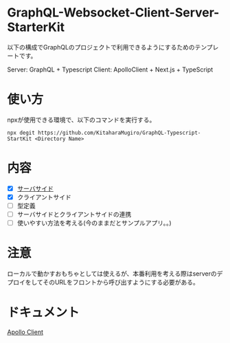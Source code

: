 # GraphQL-Websocket-Client-Server-StarterKit
以下の構成でGraphQLのプロジェクトで利用できるようにするためのテンプレートです。

Server: GraphQL + Typescript
Client: ApolloClient + Next.js + TypeScript

# 使い方
npxが使用できる環境で、以下のコマンドを実行する。

```
npx degit https://github.com/KitaharaMugiro/GraphQL-Typescript-StartKit <Directory Name>
```

# 内容
- [x] [サーバサイド](https://github.com/KitaharaMugiro/GraphQL-Typescript-StartKit)
- [x] クライアントサイド
- [ ] 型定義
- [ ] サーバサイドとクライアントサイドの連携
- [ ] 使いやすい方法を考える(今のままだとサンプルアプリ。。)

# 注意
ローカルで動かすおもちゃとしては使えるが、本番利用を考える際はserverのデプロイをしてそのURLをフロントから呼び出すようにする必要がある。

# ドキュメント

[Apollo Client](https://www.apollographql.com/docs/react/get-started/)

